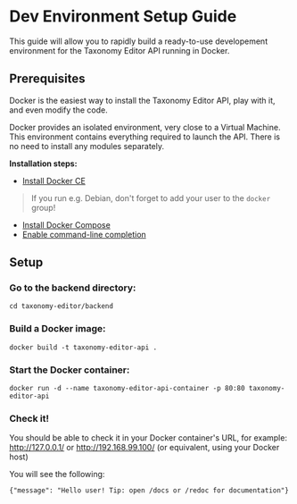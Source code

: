 # Dev Environment Setup Guide
This guide will allow you to rapidly build a ready-to-use developement environment for the Taxonomy Editor API running in Docker.

## Prerequisites
Docker is the easiest way to install the Taxonomy Editor API, play with it, and even modify the code.

Docker provides an isolated environment, very close to a Virtual Machine. This environment contains everything required to launch the API. There is no need to install any modules separately.

**Installation steps:**
- [Install Docker CE](https://docs.docker.com/install/#supported-platforms)
> If you run e.g. Debian, don't forget to add your user to the `docker` group!
- [Install Docker Compose](https://docs.docker.com/compose/install/)
- [Enable command-line completion](https://docs.docker.com/compose/completion/)

## Setup
### Go to the backend directory:

```console
cd taxonomy-editor/backend
```

### Build a Docker image:

```console
docker build -t taxonomy-editor-api .
```

### Start the Docker container:
```console
docker run -d --name taxonomy-editor-api-container -p 80:80 taxonomy-editor-api
```

### Check it!
You should be able to check it in your Docker container's URL, for example: http://127.0.0.1/ or http://192.168.99.100/ (or equivalent, using your Docker host)

You will see the following:
```
{"message": "Hello user! Tip: open /docs or /redoc for documentation"}
```
